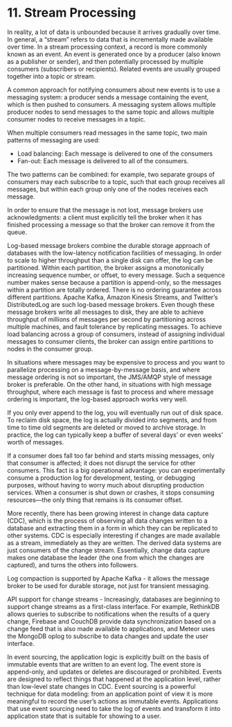 # 11. Stream Processing
In reality, a lot of data is unbounded because it arrives gradually over time. In general, a “stream” refers to data that is incrementally made available over time. In a stream processing context, a record is more commonly known as an event. An event is generated once by a producer (also known as a publisher or sender), and then potentially processed by multiple consumers (subscribers or recipients). Related events are usually grouped together into a topic or stream.

A common approach for notifying consumers about new events is to use a messaging system: a producer sends a message containing the event, which is then pushed to consumers. A messaging system allows multiple producer nodes to send messages to the same topic and allows multiple consumer nodes to receive messages in a topic.

When multiple consumers read messages in the same topic, two main patterns of messaging are used:
- Load balancing: Each message is delivered to one of the consumers
- Fan-out: Each message is delivered to all of the consumers.

The two patterns can be combined: for example, two separate groups of consumers may each subscribe to a topic, such that each group receives all messages, but within each group only one of the nodes receives each message. 

In order to ensure that the message is not lost, message brokers use acknowledgments: a client must explicitly tell the broker when it has finished processing a message so that the broker can remove it from the queue. 

Log-based message brokers combine the durable storage approach of databases with the low-latency notification facilities of messaging. In order to scale to higher throughput than a single disk can offer, the log can be partitioned. Within each partition, the broker assigns a monotonically increasing sequence number, or offset, to every message. Such a sequence number makes sense because a partition is append-only, so the messages within a partition are totally ordered. There is no ordering guarantee across different partitions. Apache Kafka, Amazon Kinesis Streams, and Twitter’s DistributedLog are such log-based message brokers. Even though these message brokers write all messages to disk, they are able to achieve throughput of millions of messages per second by partitioning across multiple machines, and fault tolerance by replicating messages. To achieve load balancing across a group of consumers, instead of assigning individual messages to consumer clients, the broker can assign entire partitions to nodes in the consumer group.

In situations where messages may be expensive to process and you want to parallelize processing on a message-by-message basis, and where message ordering is not so important, the JMS/AMQP style of message broker is preferable. On the other hand, in situations with high message throughput, where each message is fast to process and where message ordering is important, the log-based approach works very well.

If you only ever append to the log, you will eventually run out of disk space. To reclaim disk space, the log is actually divided into segments, and from time to time old segments are deleted or moved to archive storage. In practice, the log can typically keep a buffer of several days’ or even weeks’ worth of messages.

If a consumer does fall too far behind and starts missing messages, only that consumer is affected; it does not disrupt the service for other consumers. This fact is a big operational advantage: you can experimentally consume a production log for development, testing, or debugging purposes, without having to worry much about disrupting production services. When a consumer is shut down or crashes, it stops consuming resources—the only thing that remains is its consumer offset.

More recently, there has been growing interest in change data capture (CDC), which is the process of observing all data changes written to a database and extracting them in a form in which they can be replicated to other systems. CDC is especially interesting if changes are made available as a stream, immediately as they are written. The derived data systems are just consumers of the change stream. Essentially, change data capture makes one database the leader (the one from which the changes are captured), and turns the others into followers.

Log compaction is supported by Apache Kafka - it allows the message broker to be used for durable storage, not just for transient messaging.

API support for change streams - Increasingly, databases are beginning to support change streams as a first-class interface. For example, RethinkDB allows queries to subscribe to notifications when the results of a query change, Firebase and CouchDB provide data synchronization based on a change feed that is also made available to applications, and Meteor uses the MongoDB oplog to subscribe to data changes and update the user interface. 

In event sourcing, the application logic is explicitly built on the basis of immutable events that are written to an event log. The event store is append-only, and updates or deletes are discouraged or prohibited. Events are designed to reflect things that happened at the application level, rather than low-level state changes in CDC. Event sourcing is a powerful technique for data modeling: from an application point of view it is more meaningful to record the user’s actions as immutable events. Applications that use event sourcing need to take the log of events and transform it into application state that is suitable for showing to a user. 











